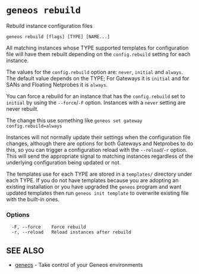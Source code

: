 # `geneos rebuild`

Rebuild instance configuration files

```text
geneos rebuild [flags] [TYPE] [NAME...]
```

All matching instances whose TYPE supported templates for configuration
file will have them rebuilt depending on the `config.rebuild` setting
for each instance.

The values for the `config.rebuild` option are: `never`, `initial` and
`always`. The default value depends on the TYPE; For Gateways it is
`initial` and for SANs and Floating Netprobes it is `always`.

You can force a rebuild for an instance that has the `config.rebuild`
set to `initial` by using the `--force`/`-F` option. Instances with a
`never` setting are never rebuilt.

The change this use something like `geneos set gateway
config.rebuild=always`

Instances will not normally update their settings when the configuration
file changes, although there are options for both Gateways and Netprobes
to do this, so you can trigger a configuration reload with the
`--reload`/`-r` option. This will send the appropriate signal to
matching instances regardless of the underlying configuration being
updated or not.

The templates use for each TYPE are stored in a `templates/` directory
under each TYPE. If you do not have templates because you are adopting
an existing installation or you have upgraded the `geneos` program and
want updated templates then run `geneos init template` to overwrite
existing file with the built-in ones.

### Options

```text
  -F, --force    Force rebuild
  -r, --reload   Reload instances after rebuild
```

## SEE ALSO

* [geneos](geneos.md)	 - Take control of your Geneos environments
